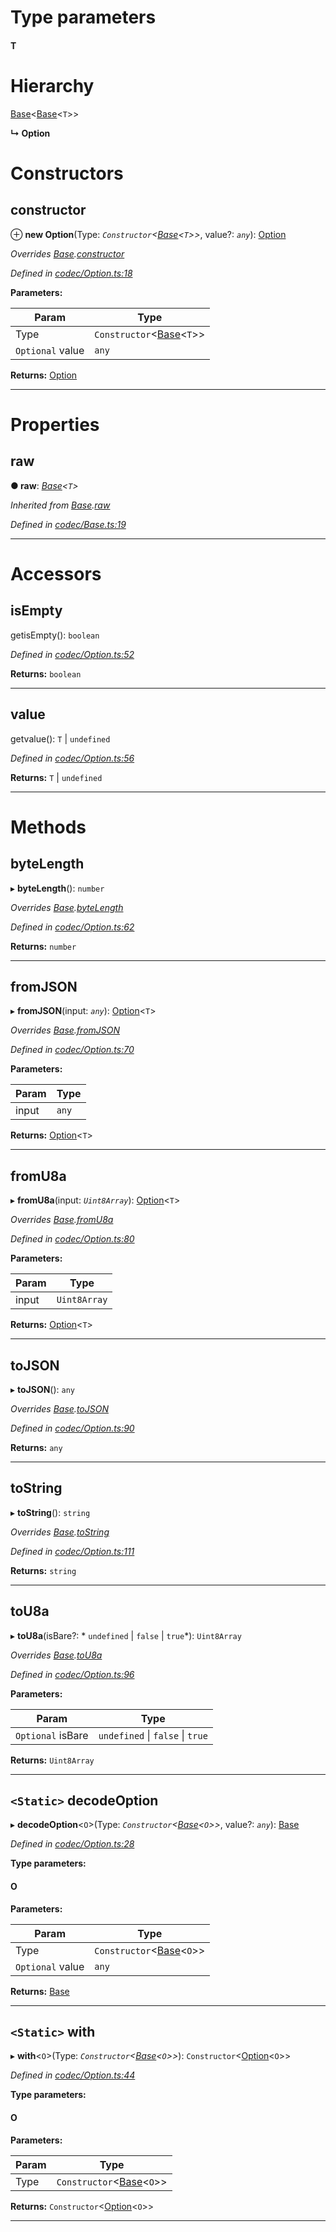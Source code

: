 

# Type parameters
#### T 
# Hierarchy

 [Base](_codec_base_.base.md)<[Base](_codec_base_.base.md)<`T`>>

**↳ Option**

# Constructors

<a id="constructor"></a>

##  constructor

⊕ **new Option**(Type: *`Constructor`<[Base](_codec_base_.base.md)<`T`>>*, value?: *`any`*): [Option](_codec_option_.option.md)

*Overrides [Base](_codec_base_.base.md).[constructor](_codec_base_.base.md#constructor)*

*Defined in [codec/Option.ts:18](https://github.com/polkadot-js/api/blob/f31c35e/packages/types/src/codec/Option.ts#L18)*

**Parameters:**

| Param | Type |
| ------ | ------ |
| Type | `Constructor`<[Base](_codec_base_.base.md)<`T`>> |
| `Optional` value | `any` |

**Returns:** [Option](_codec_option_.option.md)

___

# Properties

<a id="raw"></a>

##  raw

**● raw**: *[Base](_codec_base_.base.md)<`T`>*

*Inherited from [Base](_codec_base_.base.md).[raw](_codec_base_.base.md#raw)*

*Defined in [codec/Base.ts:19](https://github.com/polkadot-js/api/blob/f31c35e/packages/types/src/codec/Base.ts#L19)*

___

# Accessors

<a id="isempty"></a>

##  isEmpty

getisEmpty(): `boolean`

*Defined in [codec/Option.ts:52](https://github.com/polkadot-js/api/blob/f31c35e/packages/types/src/codec/Option.ts#L52)*

**Returns:** `boolean`

___
<a id="value"></a>

##  value

getvalue():  `T` &#124; `undefined`

*Defined in [codec/Option.ts:56](https://github.com/polkadot-js/api/blob/f31c35e/packages/types/src/codec/Option.ts#L56)*

**Returns:**  `T` &#124; `undefined`

___

# Methods

<a id="bytelength"></a>

##  byteLength

▸ **byteLength**(): `number`

*Overrides [Base](_codec_base_.base.md).[byteLength](_codec_base_.base.md#bytelength)*

*Defined in [codec/Option.ts:62](https://github.com/polkadot-js/api/blob/f31c35e/packages/types/src/codec/Option.ts#L62)*

**Returns:** `number`

___
<a id="fromjson"></a>

##  fromJSON

▸ **fromJSON**(input: *`any`*): [Option](_codec_option_.option.md)<`T`>

*Overrides [Base](_codec_base_.base.md).[fromJSON](_codec_base_.base.md#fromjson)*

*Defined in [codec/Option.ts:70](https://github.com/polkadot-js/api/blob/f31c35e/packages/types/src/codec/Option.ts#L70)*

**Parameters:**

| Param | Type |
| ------ | ------ |
| input | `any` |

**Returns:** [Option](_codec_option_.option.md)<`T`>

___
<a id="fromu8a"></a>

##  fromU8a

▸ **fromU8a**(input: *`Uint8Array`*): [Option](_codec_option_.option.md)<`T`>

*Overrides [Base](_codec_base_.base.md).[fromU8a](_codec_base_.base.md#fromu8a)*

*Defined in [codec/Option.ts:80](https://github.com/polkadot-js/api/blob/f31c35e/packages/types/src/codec/Option.ts#L80)*

**Parameters:**

| Param | Type |
| ------ | ------ |
| input | `Uint8Array` |

**Returns:** [Option](_codec_option_.option.md)<`T`>

___
<a id="tojson"></a>

##  toJSON

▸ **toJSON**(): `any`

*Overrides [Base](_codec_base_.base.md).[toJSON](_codec_base_.base.md#tojson)*

*Defined in [codec/Option.ts:90](https://github.com/polkadot-js/api/blob/f31c35e/packages/types/src/codec/Option.ts#L90)*

**Returns:** `any`

___
<a id="tostring"></a>

##  toString

▸ **toString**(): `string`

*Overrides [Base](_codec_base_.base.md).[toString](_codec_base_.base.md#tostring)*

*Defined in [codec/Option.ts:111](https://github.com/polkadot-js/api/blob/f31c35e/packages/types/src/codec/Option.ts#L111)*

**Returns:** `string`

___
<a id="tou8a"></a>

##  toU8a

▸ **toU8a**(isBare?: * `undefined` &#124; `false` &#124; `true`*): `Uint8Array`

*Overrides [Base](_codec_base_.base.md).[toU8a](_codec_base_.base.md#tou8a)*

*Defined in [codec/Option.ts:96](https://github.com/polkadot-js/api/blob/f31c35e/packages/types/src/codec/Option.ts#L96)*

**Parameters:**

| Param | Type |
| ------ | ------ |
| `Optional` isBare |  `undefined` &#124; `false` &#124; `true`|

**Returns:** `Uint8Array`

___
<a id="decodeoption"></a>

## `<Static>` decodeOption

▸ **decodeOption**<`O`>(Type: *`Constructor`<[Base](_codec_base_.base.md)<`O`>>*, value?: *`any`*): [Base](_codec_base_.base.md)

*Defined in [codec/Option.ts:28](https://github.com/polkadot-js/api/blob/f31c35e/packages/types/src/codec/Option.ts#L28)*

**Type parameters:**

#### O 
**Parameters:**

| Param | Type |
| ------ | ------ |
| Type | `Constructor`<[Base](_codec_base_.base.md)<`O`>> |
| `Optional` value | `any` |

**Returns:** [Base](_codec_base_.base.md)

___
<a id="with"></a>

## `<Static>` with

▸ **with**<`O`>(Type: *`Constructor`<[Base](_codec_base_.base.md)<`O`>>*): `Constructor`<[Option](_codec_option_.option.md)<`O`>>

*Defined in [codec/Option.ts:44](https://github.com/polkadot-js/api/blob/f31c35e/packages/types/src/codec/Option.ts#L44)*

**Type parameters:**

#### O 
**Parameters:**

| Param | Type |
| ------ | ------ |
| Type | `Constructor`<[Base](_codec_base_.base.md)<`O`>> |

**Returns:** `Constructor`<[Option](_codec_option_.option.md)<`O`>>

___


